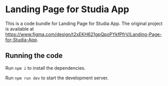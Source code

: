 
  # Landing Page for Studia App

  This is a code bundle for Landing Page for Studia App. The original project is available at https://www.figma.com/design/t2xEKH621gpQpoPYkfPfrV/Landing-Page-for-Studia-App.

  ## Running the code

  Run `npm i` to install the dependencies.

  Run `npm run dev` to start the development server.
  